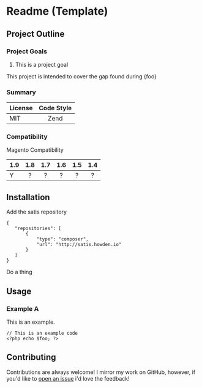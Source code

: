 # Readme (Template)

## Project Outline
### Project Goals
1. This is a project goal

This project is intended to cover the gap found during {foo}

### Summary
| License    | Code Style |
|------------|:----------:|
| MIT        | Zend       |


### Compatibility
Magento  Compatibility

| 1.9 | 1.8 | 1.7 | 1.6 | 1.5 | 1.4 |
|-----|:---:|:---:|:---:|:---:|:---:|
|  Y  |  ?  |  ?  |  ?  |  ?  |  ?  |

## Installation 
Add the satis repository

    {
       "repositories": [
           {
               "type": "composer",
               "url": "http://satis.howden.io"
           }
       ]
    }

Do a thing

## Usage
### Example A
This is an example.

    // This is an example code
    <?php echo $foo; ?>

## Contributing
Contributions are always welcome! I mirror my work on GitHub, however, if you'd like to [open an issue](http://link.com)
i'd love the feedback!
